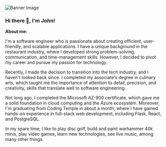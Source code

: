 <!--
**britzky/britzky** is a ✨ _special_ ✨ repository because its `README.md` (this file) appears on your GitHub profile.

Here are some ideas to get you started:

- 🔭 I’m currently working on ...
- 🌱 I’m currently learning ...
- 👯 I’m looking to collaborate on ...
- 🤔 I’m looking for help with ...
- 💬 Ask me about ...
- 📫 How to reach me: ...
- 😄 Pronouns: ...
- ⚡ Fun fact: ...
-->
![Banner Image]()
### Hi there 👋, I'm John!

**About me:**

I'm a software engineer who is passionate about creating efficient, user-friendly, and scalable applications. I have a unique background in the restaurant industry, where I developed strong problem-solving, communication, and time-management skills. However, I decided to pivot my career and pursue my passion for technology.

Recently, I made the decision to transition into the tech industry, and I haven't looked back since. I completed my associate's degree in culinary arts, which taught me the importance of attention to detail, precision, and creativity, skills that translate well to software engineering.

Not long ago, I completed the Microsoft AZ-900 certificate, which gave me a solid foundation in cloud computing and the Azure ecosystem. Moreover, I'm graduating from Coding Temple in about a month, where I have gained hands-on experience in full-stack web development, including Flask, React, and PostgreSQL.

In my spare time, I like to play disc golf, build and paint warhammer 40k minis, play video games, learn new technologies, see live music, among many other things.
